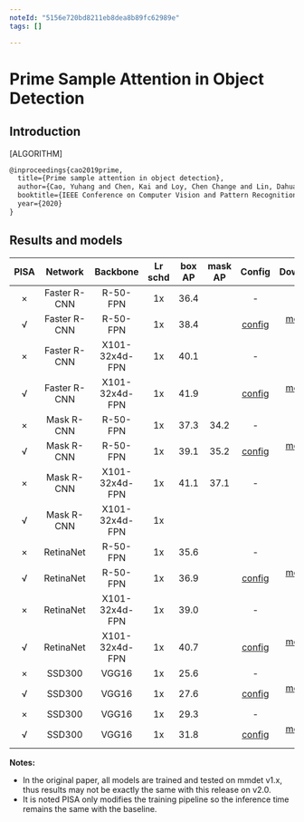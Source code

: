```yaml
---
noteId: "5156e720bd8211eb8dea8b89fc62989e"
tags: []

---
```


# Prime Sample Attention in Object Detection

## Introduction

[ALGORITHM]

```latex
@inproceedings{cao2019prime,
  title={Prime sample attention in object detection},
  author={Cao, Yuhang and Chen, Kai and Loy, Chen Change and Lin, Dahua},
  booktitle={IEEE Conference on Computer Vision and Pattern Recognition},
  year={2020}
}
```

## Results and models

| PISA | Network | Backbone            | Lr schd | box AP | mask AP | Config | Download |
|:----:|:-------:|:-------------------:|:-------:|:------:|:-------:|:------:|:--------:|
| ×    | Faster R-CNN | R-50-FPN       | 1x      | 36.4   |         | - |
| √    | Faster R-CNN | R-50-FPN       | 1x      | 38.4   |         | [config](https://github.com/open-mmlab/mmdetection/tree/master/configs/pisa/pisa_faster_rcnn_r50_fpn_1x_coco.py) | [model](http://download.openmmlab.com/mmdetection/v2.0/pisa/pisa_faster_rcnn_r50_fpn_1x_coco/pisa_faster_rcnn_r50_fpn_1x_coco-dea93523.pth) &#124; [log](http://download.openmmlab.com/mmdetection/v2.0/pisa/pisa_faster_rcnn_r50_fpn_1x_coco/pisa_faster_rcnn_r50_fpn_1x_coco_20200506_185619.log.json)  |
| ×    | Faster R-CNN | X101-32x4d-FPN | 1x      | 40.1   |         | - |
| √    | Faster R-CNN | X101-32x4d-FPN | 1x      | 41.9   |         | [config](https://github.com/open-mmlab/mmdetection/tree/master/configs/pisa/pisa_faster_rcnn_x101_32x4d_fpn_1x_coco.py) | [model](http://download.openmmlab.com/mmdetection/v2.0/pisa/pisa_faster_rcnn_x101_32x4d_fpn_1x_coco/pisa_faster_rcnn_x101_32x4d_fpn_1x_coco-e4accec4.pth) &#124; [log](http://download.openmmlab.com/mmdetection/v2.0/pisa/pisa_faster_rcnn_x101_32x4d_fpn_1x_coco/pisa_faster_rcnn_x101_32x4d_fpn_1x_coco_20200505_181503.log.json) |
| ×    | Mask   R-CNN | R-50-FPN       | 1x      | 37.3   | 34.2    | - |
| √    | Mask   R-CNN | R-50-FPN       | 1x      | 39.1   | 35.2    | [config](https://github.com/open-mmlab/mmdetection/tree/master/configs/pisa/pisa_mask_rcnn_r50_fpn_1x_coco.py) | [model](http://download.openmmlab.com/mmdetection/v2.0/pisa/pisa_mask_rcnn_r50_fpn_1x_coco/pisa_mask_rcnn_r50_fpn_1x_coco-dfcedba6.pth) &#124; [log](http://download.openmmlab.com/mmdetection/v2.0/pisa/pisa_mask_rcnn_r50_fpn_1x_coco/pisa_mask_rcnn_r50_fpn_1x_coco_20200508_150500.log.json) |
| ×    | Mask   R-CNN | X101-32x4d-FPN | 1x      | 41.1   | 37.1    | - |
| √    | Mask   R-CNN | X101-32x4d-FPN | 1x      |        |         |   |
| ×    | RetinaNet    | R-50-FPN       | 1x      | 35.6   |         | - |
| √    | RetinaNet    | R-50-FPN       | 1x      | 36.9   |         | [config](https://github.com/open-mmlab/mmdetection/tree/master/configs/pisa/pisa_retinanet_r50_fpn_1x_coco.py) | [model](http://download.openmmlab.com/mmdetection/v2.0/pisa/pisa_retinanet_r50_fpn_1x_coco/pisa_retinanet_r50_fpn_1x_coco-76409952.pth) &#124; [log](http://download.openmmlab.com/mmdetection/v2.0/pisa/pisa_retinanet_r50_fpn_1x_coco/pisa_retinanet_r50_fpn_1x_coco_20200504_014311.log.json) |
| ×    | RetinaNet    | X101-32x4d-FPN | 1x      | 39.0   |         | - |
| √    | RetinaNet    | X101-32x4d-FPN | 1x      | 40.7   |         | [config](https://github.com/open-mmlab/mmdetection/tree/master/configs/pisa/pisa_retinanet_x101_32x4d_fpn_1x_coco.py) | [model](http://download.openmmlab.com/mmdetection/v2.0/pisa/pisa_retinanet_x101_32x4d_fpn_1x_coco/pisa_retinanet_x101_32x4d_fpn_1x_coco-a0c13c73.pth) &#124; [log](http://download.openmmlab.com/mmdetection/v2.0/pisa/pisa_retinanet_x101_32x4d_fpn_1x_coco/pisa_retinanet_x101_32x4d_fpn_1x_coco_20200505_001404.log.json) |
| ×    | SSD300       | VGG16          | 1x      | 25.6   |         | - |
| √    | SSD300       | VGG16          | 1x      | 27.6   |         | [config](https://github.com/open-mmlab/mmdetection/tree/master/configs/pisa/pisa_ssd300_coco.py) | [model](http://download.openmmlab.com/mmdetection/v2.0/pisa/pisa_ssd300_coco/pisa_ssd300_coco-710e3ac9.pth) &#124; [log](http://download.openmmlab.com/mmdetection/v2.0/pisa/pisa_ssd300_coco/pisa_ssd300_coco_20200504_144325.log.json) |
| ×    | SSD300       | VGG16          | 1x      | 29.3   |         | - |
| √    | SSD300       | VGG16          | 1x      | 31.8   |         | [config](https://github.com/open-mmlab/mmdetection/tree/master/configs/pisa/pisa_ssd512_coco.py) | [model](http://download.openmmlab.com/mmdetection/v2.0/pisa/pisa_ssd512_coco/pisa_ssd512_coco-247addee.pth) &#124; [log](http://download.openmmlab.com/mmdetection/v2.0/pisa/pisa_ssd512_coco/pisa_ssd512_coco_20200508_131030.log.json)  |

**Notes:**

- In the original paper, all models are trained and tested on mmdet v1.x, thus results may not be exactly the same with this release on v2.0.
- It is noted PISA only modifies the training pipeline so the inference time remains the same with the baseline.
